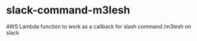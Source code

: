 # slack-command-m3lesh
AWS Lambda function to work as a callback for slash command /m3lesh on slack
